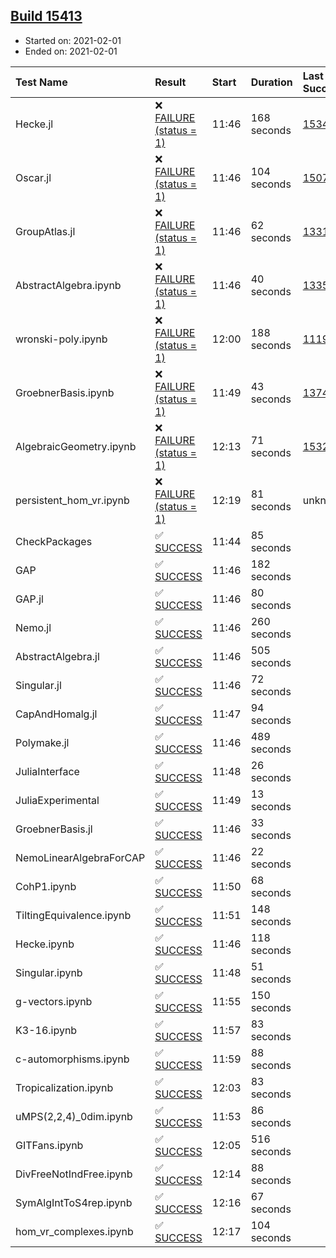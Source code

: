 ## [Build 15413](https://oscarci.mathematik.uni-kl.de/job/oscar/15413/)

* Started on: 2021-02-01
* Ended on: 2021-02-01

| Test Name    | Result | Start | Duration | Last Success | First Failure |
|:-------------|:-------|:------|:---------|:-------------|:--------------|
| Hecke.jl | ❌ [FAILURE (status = 1)](https://oscarci.mathematik.uni-kl.de/job/oscar/15413/artifact/logs/build-15413/Hecke.jl.log) | 11:46 | 168 seconds | [15344](https://oscarci.mathematik.uni-kl.de/job/oscar/15344/) | [15348](https://oscarci.mathematik.uni-kl.de/job/oscar/15348/) |
| Oscar.jl | ❌ [FAILURE (status = 1)](https://oscarci.mathematik.uni-kl.de/job/oscar/15413/artifact/logs/build-15413/Oscar.jl.log) | 11:46 | 104 seconds | [15079](https://oscarci.mathematik.uni-kl.de/job/oscar/15079/) | [15080](https://oscarci.mathematik.uni-kl.de/job/oscar/15080/) |
| GroupAtlas.jl | ❌ [FAILURE (status = 1)](https://oscarci.mathematik.uni-kl.de/job/oscar/15413/artifact/logs/build-15413/GroupAtlas.jl.log) | 11:46 | 62 seconds | [13311](https://oscarci.mathematik.uni-kl.de/job/oscar/13311/) | [13312](https://oscarci.mathematik.uni-kl.de/job/oscar/13312/) |
| AbstractAlgebra.ipynb | ❌ [FAILURE (status = 1)](https://oscarci.mathematik.uni-kl.de/job/oscar/15413/artifact/logs/build-15413/AbstractAlgebra.ipynb.log) | 11:46 | 40 seconds | [13355](https://oscarci.mathematik.uni-kl.de/job/oscar/13355/) | [13356](https://oscarci.mathematik.uni-kl.de/job/oscar/13356/) |
| wronski-poly.ipynb | ❌ [FAILURE (status = 1)](https://oscarci.mathematik.uni-kl.de/job/oscar/15413/artifact/logs/build-15413/wronski-poly.ipynb.log) | 12:00 | 188 seconds | [11192](https://oscarci.mathematik.uni-kl.de/job/oscar/11192/) | [11193](https://oscarci.mathematik.uni-kl.de/job/oscar/11193/) |
| GroebnerBasis.ipynb | ❌ [FAILURE (status = 1)](https://oscarci.mathematik.uni-kl.de/job/oscar/15413/artifact/logs/build-15413/GroebnerBasis.ipynb.log) | 11:49 | 43 seconds | [13748](https://oscarci.mathematik.uni-kl.de/job/oscar/13748/) | [13749](https://oscarci.mathematik.uni-kl.de/job/oscar/13749/) |
| AlgebraicGeometry.ipynb | ❌ [FAILURE (status = 1)](https://oscarci.mathematik.uni-kl.de/job/oscar/15413/artifact/logs/build-15413/AlgebraicGeometry.ipynb.log) | 12:13 | 71 seconds | [15322](https://oscarci.mathematik.uni-kl.de/job/oscar/15322/) | [15323](https://oscarci.mathematik.uni-kl.de/job/oscar/15323/) |
| persistent_hom_vr.ipynb | ❌ [FAILURE (status = 1)](https://oscarci.mathematik.uni-kl.de/job/oscar/15413/artifact/logs/build-15413/persistent_hom_vr.ipynb.log) | 12:19 | 81 seconds | unknown | unknown |
| CheckPackages | ✅ [SUCCESS](https://oscarci.mathematik.uni-kl.de/job/oscar/15413/artifact/logs/build-15413/CheckPackages.log) | 11:44 | 85 seconds |  |  |
| GAP | ✅ [SUCCESS](https://oscarci.mathematik.uni-kl.de/job/oscar/15413/artifact/logs/build-15413/GAP.log) | 11:46 | 182 seconds |  |  |
| GAP.jl | ✅ [SUCCESS](https://oscarci.mathematik.uni-kl.de/job/oscar/15413/artifact/logs/build-15413/GAP.jl.log) | 11:46 | 80 seconds |  |  |
| Nemo.jl | ✅ [SUCCESS](https://oscarci.mathematik.uni-kl.de/job/oscar/15413/artifact/logs/build-15413/Nemo.jl.log) | 11:46 | 260 seconds |  |  |
| AbstractAlgebra.jl | ✅ [SUCCESS](https://oscarci.mathematik.uni-kl.de/job/oscar/15413/artifact/logs/build-15413/AbstractAlgebra.jl.log) | 11:46 | 505 seconds |  |  |
| Singular.jl | ✅ [SUCCESS](https://oscarci.mathematik.uni-kl.de/job/oscar/15413/artifact/logs/build-15413/Singular.jl.log) | 11:46 | 72 seconds |  |  |
| CapAndHomalg.jl | ✅ [SUCCESS](https://oscarci.mathematik.uni-kl.de/job/oscar/15413/artifact/logs/build-15413/CapAndHomalg.jl.log) | 11:47 | 94 seconds |  |  |
| Polymake.jl | ✅ [SUCCESS](https://oscarci.mathematik.uni-kl.de/job/oscar/15413/artifact/logs/build-15413/Polymake.jl.log) | 11:46 | 489 seconds |  |  |
| JuliaInterface | ✅ [SUCCESS](https://oscarci.mathematik.uni-kl.de/job/oscar/15413/artifact/logs/build-15413/JuliaInterface.log) | 11:48 | 26 seconds |  |  |
| JuliaExperimental | ✅ [SUCCESS](https://oscarci.mathematik.uni-kl.de/job/oscar/15413/artifact/logs/build-15413/JuliaExperimental.log) | 11:49 | 13 seconds |  |  |
| GroebnerBasis.jl | ✅ [SUCCESS](https://oscarci.mathematik.uni-kl.de/job/oscar/15413/artifact/logs/build-15413/GroebnerBasis.jl.log) | 11:46 | 33 seconds |  |  |
| NemoLinearAlgebraForCAP | ✅ [SUCCESS](https://oscarci.mathematik.uni-kl.de/job/oscar/15413/artifact/logs/build-15413/NemoLinearAlgebraForCAP.log) | 11:46 | 22 seconds |  |  |
| CohP1.ipynb | ✅ [SUCCESS](https://oscarci.mathematik.uni-kl.de/job/oscar/15413/artifact/logs/build-15413/CohP1.ipynb.log) | 11:50 | 68 seconds |  |  |
| TiltingEquivalence.ipynb | ✅ [SUCCESS](https://oscarci.mathematik.uni-kl.de/job/oscar/15413/artifact/logs/build-15413/TiltingEquivalence.ipynb.log) | 11:51 | 148 seconds |  |  |
| Hecke.ipynb | ✅ [SUCCESS](https://oscarci.mathematik.uni-kl.de/job/oscar/15413/artifact/logs/build-15413/Hecke.ipynb.log) | 11:46 | 118 seconds |  |  |
| Singular.ipynb | ✅ [SUCCESS](https://oscarci.mathematik.uni-kl.de/job/oscar/15413/artifact/logs/build-15413/Singular.ipynb.log) | 11:48 | 51 seconds |  |  |
| g-vectors.ipynb | ✅ [SUCCESS](https://oscarci.mathematik.uni-kl.de/job/oscar/15413/artifact/logs/build-15413/g-vectors.ipynb.log) | 11:55 | 150 seconds |  |  |
| K3-16.ipynb | ✅ [SUCCESS](https://oscarci.mathematik.uni-kl.de/job/oscar/15413/artifact/logs/build-15413/K3-16.ipynb.log) | 11:57 | 83 seconds |  |  |
| c-automorphisms.ipynb | ✅ [SUCCESS](https://oscarci.mathematik.uni-kl.de/job/oscar/15413/artifact/logs/build-15413/c-automorphisms.ipynb.log) | 11:59 | 88 seconds |  |  |
| Tropicalization.ipynb | ✅ [SUCCESS](https://oscarci.mathematik.uni-kl.de/job/oscar/15413/artifact/logs/build-15413/Tropicalization.ipynb.log) | 12:03 | 83 seconds |  |  |
| uMPS(2,2,4)_0dim.ipynb | ✅ [SUCCESS](https://oscarci.mathematik.uni-kl.de/job/oscar/15413/artifact/logs/build-15413/uMPS-2-2-4-_0dim.ipynb.log) | 11:53 | 86 seconds |  |  |
| GITFans.ipynb | ✅ [SUCCESS](https://oscarci.mathematik.uni-kl.de/job/oscar/15413/artifact/logs/build-15413/GITFans.ipynb.log) | 12:05 | 516 seconds |  |  |
| DivFreeNotIndFree.ipynb | ✅ [SUCCESS](https://oscarci.mathematik.uni-kl.de/job/oscar/15413/artifact/logs/build-15413/DivFreeNotIndFree.ipynb.log) | 12:14 | 88 seconds |  |  |
| SymAlgIntToS4rep.ipynb | ✅ [SUCCESS](https://oscarci.mathematik.uni-kl.de/job/oscar/15413/artifact/logs/build-15413/SymAlgIntToS4rep.ipynb.log) | 12:16 | 67 seconds |  |  |
| hom_vr_complexes.ipynb | ✅ [SUCCESS](https://oscarci.mathematik.uni-kl.de/job/oscar/15413/artifact/logs/build-15413/hom_vr_complexes.ipynb.log) | 12:17 | 104 seconds |  |  |
